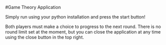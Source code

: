 #Game Theory Application

Simply run using your python installation and press the start button! 

Both players must make a choice to progress to the next round.
There is no round limit set at the moment, but you can close the application
at any time using the close button in the top right.
